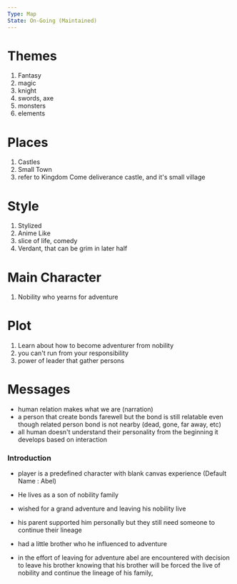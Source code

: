 ```yaml
---
Type: Map
State: On-Going (Maintained)
---
```


# Themes
1. Fantasy 
2. magic
3. knight
4. swords, axe
5. monsters
6. elements
# Places
1. Castles
2. Small Town
3. refer to Kingdom Come deliverance castle, and it's small village
# Style
1. Stylized
2. Anime Like
3. slice of life, comedy
4. Verdant, that can be grim in later half
# Main Character
1. Nobility who yearns for adventure
# Plot
1. Learn about how to become adventurer from nobility
2. you can't run from your responsibility
3. power of leader that gather persons
# Messages
- human relation makes what we are (narration)
- a person that create bonds farewell but the bond is still relatable even though related person bond is not nearby (dead, gone, far away, etc)
- all human doesn't understand their personality from the beginning it develops based on interaction


### Introduction

- player is a predefined character with blank canvas experience (Default Name : Abel)
- He lives as a son of nobility family
- wished for a grand adventure and leaving his nobility live
- his parent supported him personally but they still need someone to continue their lineage
- had a little brother who he influenced to adventure

- in the effort of leaving for adventure abel are encountered with decision to leave his brother knowing that his brother will be forced the live of nobility and continue the lineage of his family, 